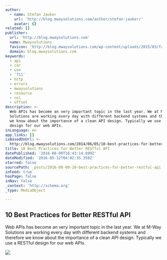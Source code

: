 ```yaml
---
author:
  - name: Stefan Jauker
    url: 'http://blog.mwaysolutions.com/author/stefan-jauker/'
    avatar: {}
related: []
publisher:
  url: 'http://blog.mwaysolutions.com'
  name: Mwaysolutions
  favicon: 'http://blog.mwaysolutions.com/wp-content/uploads/2015/03/favicon.ico'
  domain: blog.mwaysolutions.com
keywords:
  - api
  - car
  - use
  - '711'
  - http
  - errors
  - mwaysolutions
  - resource
  - rel
  - offset
description: >-
  Web APIs has become an very important topic in the last year. We at M-Way
  Solutions are working every day with different backend systems and therefore
  we know about the importance of a clean API design. Typically we use a RESTful
  design for our web APIs.
inLanguage: en
app_links: []
isBasedOnUrl: >-
  http://blog.mwaysolutions.com/2014/06/05/10-best-practices-for-better-restful-api/
title: 10 Best Practices for Better RESTful API
datePublished: '2016-08-09T16:43:14.899Z'
dateModified: '2016-05-12T04:02:35.350Z'
starred: false
sourcePath: _posts/2016-08-09-10-best-practices-for-better-restful-api.md
inFeed: true
hasPage: false
inNav: false
_context: 'http://schema.org'
_type: MediaObject

---
```

<article style=""><h1>10 Best Practices for Better RESTful API</h1><p>Web APIs has become an very important topic in the last year. We at M-Way Solutions are working every day with different backend systems and therefore we know about the importance of a clean API design. Typically we use a RESTful design for our web APIs.</p><img src="http://blog.mwaysolutions.com/wp-content/uploads/2014/06/20140602_restful_api_checklist_img.jpg" /></article>